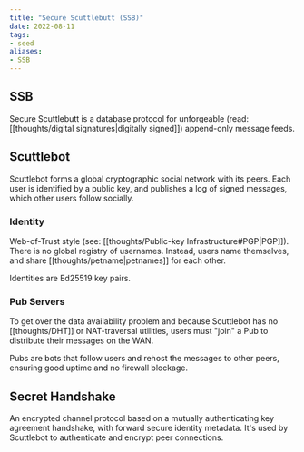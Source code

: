 ```yaml
---
title: "Secure Scuttlebutt (SSB)"
date: 2022-08-11
tags:
- seed
aliases:
- SSB
---
```


## SSB
Secure Scuttlebutt is a database protocol for unforgeable (read: [[thoughts/digital signatures|digitally signed]]) append-only message feeds.

## Scuttlebot
Scuttlebot forms a global cryptographic social network with its peers. Each user is identified by a public key, and publishes a log of signed messages, which other users follow socially.

### Identity
Web-of-Trust style (see: [[thoughts/Public-key Infrastructure#PGP|PGP]]). There is no global registry of usernames. Instead, users name themselves, and share [[thoughts/petname|petnames]] for each other.

Identities are Ed25519 key pairs.

### Pub Servers
To get over the data availability problem and because Scuttlebot has no [[thoughts/DHT]] or NAT-traversal utilities, users must "join" a Pub to distribute their messages on the WAN.

Pubs are bots that follow users and rehost the messages to other peers, ensuring good uptime and no firewall blockage.

## Secret Handshake
An encrypted channel protocol based on a mutually authenticating key agreement handshake, with forward secure identity metadata. It's used by Scuttlebot to authenticate and encrypt peer connections.